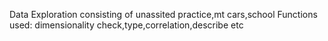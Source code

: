 Data Exploration consisting of unassited practice,mt cars,school
Functions used: dimensionality check,type,correlation,describe etc 

